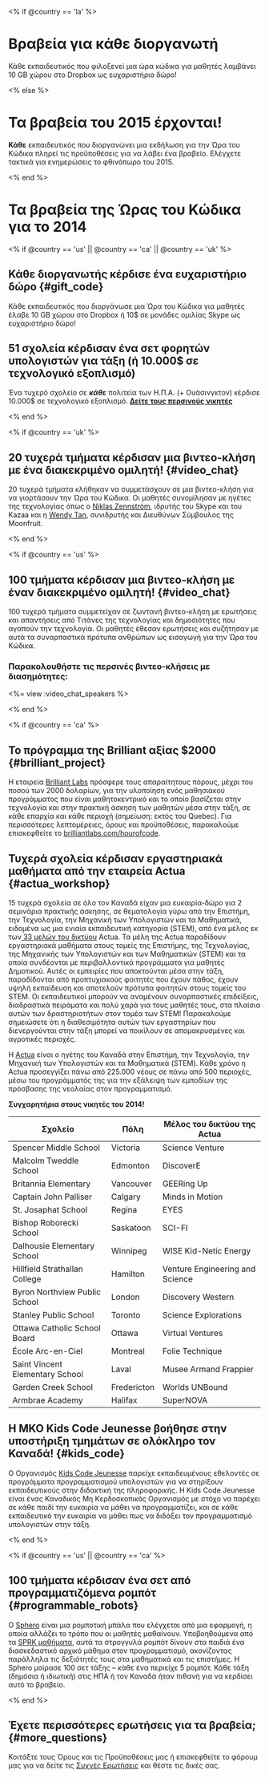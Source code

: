 

<% if @country == 'la' %>

# Βραβεία για κάθε διοργανωτή

Κάθε εκπαιδευτικός που φιλοξενεί μια ώρα κώδικα για μαθητές λαμβάνει 10 GB χώρου στο Dropbox ως ευχαριστήριο δώρο!

<% else %>

# Τα βραβεία του 2015 έρχονται!

**Κάθε** εκπαιδευτικός που διοργανώνει μια εκδήλωση για την Ώρα του Κώδικα πληρεί τις προϋποθέσεις για να λάβει ένα βραβείο. Ελέγχετε τακτικά για ενημερώσεις το φθινόπωρο του 2015.

<% end %>

# Τα βραβεία της Ώρας του Κώδικα για το 2014

<% if @country == 'us' || @country == 'ca' || @country == 'uk' %>

## Κάθε διοργανωτής κέρδισε ένα ευχαριστήριο δώρο {#gift_code}

Κάθε εκπαιδευτικός που διοργάνωσε μια Ώρα του Κώδικα για μαθητές έλαβε 10 GB χώρου στο Dropbox ή 10$ σε μονάδες ομιλίας Skype ως ευχαριστήριο δώρο!

## 51 σχολεία κέρδισαν ένα σετ φορητών υπολογιστών για τάξη (ή 10.000$ σε τεχνολογικό εξοπλισμό)

Ένα τυχερό σχολείο σε ***κάθε*** πολιτεία των Η.Π.Α. (+ Ουάσινγκτον) κέρδισε 10.000$ σε τεχνολογικό εξοπλισμό. [**Δείτε τους περσινούς νικητές**](http://codeorg.tumblr.com/post/104109522378/prize-winners)

<% end %>

<% if @country == 'uk' %>

## 20 τυχερά τμήματα κέρδισαν μια βιντεο-κλήση με ένα διακεκριμένο ομιλητή! {#video_chat}

20 τυχερά τμήματα κλήθηκαν να συμμετάσχουν σε μια βιντεο-κλήση για να γιορτάσουν την Ώρα του Κώδικα. Οι μαθητές συνομίλησαν με ηγέτες της τεχνολογίας όπως ο [Niklas Zennström](https://www.youtube.com/watch?v=28Uiam6mFeI), ιδρυτής του Skype και του Kazaa και η [Wendy Tan](https://www.youtube.com/watch?v=Xzh54UPe4qg), συνιδρυτής και Διευθύνων Σύμβουλος της Moonfruit.

<% end %>

<% if @country == 'us' %>

## 100 τμήματα κέρδισαν μια βιντεο-κλήση με έναν διακεκριμένο ομιλητή! {#video_chat}

100 τυχερά τμήματα συμμετείχαν σε ζωντανή βιντεο-κλήση με ερωτήσεις και απαντήσεις από Τιτάνες της τεχνολογίας και δημοσιότητες που αγαπούν την τεχνολογία. Οι μαθητές έθεσαν ερωτήσεις και συζήτησαν με αυτά τα συναρπαστικά πρότυπα ανθρώπων ως εισαγωγή για την Ώρα του Κώδικα.

### Παρακολουθήστε τις περσινές βιντεο-κλήσεις με διασημότητες:

<%= view :video_chat_speakers %>

<% end %>

<% if @country == 'ca' %>

## Το πρόγραμμα της Brilliant αξίας $2000 {#brilliant_project}

Η εταιρεία [Brilliant Labs](http://brilliantlabs.com/hourofcode) πρόσφερε τους απαραίτητους πόρους, μέχρι του ποσού των 2000 δολαρίων, για την υλοποίηση ενός μαθησιακού προγράμματος που είναι μαθητοκεντρικό και το οποίο βασίζεται στην τεχνολογία και στην πρακτική άσκηση των μαθητών μέσα στην τάξη, σε κάθε επαρχία και κάθε περιοχή (σημείωση: εκτός του Quebec). Για περισσότερες λεπτομέρειες, όρους και προϋποθέσεις, παρακαλούμε επισκεφθείτε το [brilliantlabs.com/hourofcode](http://brilliantlabs.com/hourofcode).

## Τυχερά σχολεία κέρδισαν εργαστηριακά μαθήματα από την εταιρεία Actua {#actua_workshop}

15 τυχερά σχολεία σε όλο τον Καναδά είχαν μια ευκαιρία-δώρο για 2 σεμινάρια πρακτικής άσκησης, σε θεματολογία γύρω από την Επιστήμη, την Τεχνολογία, την Μηχανική των Υπολογιστών και τα Μαθηματικά, ειδομένα ως μια ενιαία εκπαιδευτική κατηγορία (STEM), από ένα μέλος εκ των[ 33 μελών του δικτύου](http://www.actua.ca/about-members/) Actua. Τα μέλη της Actua παραδίδουν εργαστηριακά μαθήματα στους τομείς της Επιστήμης, της Τεχνολογίας, της Μηχανικής των Υπολογιστών και των Μαθηματικών (STEM) και τα οποία συνδέονται με περιβαλλοντικά προγράμματα για μαθητές Δημοτικού. Αυτές οι εμπειρίες που αποκτούνται μέσα στην τάξη, παραδίδονται από προπτυχιακούς φοιτητές που έχουν πάθος, έχουν υψηλή εκπαίδευση και αποτελούν πρότυπα φοιτητών στους τομείς του STEM. Οι εκπαιδευτικοί μπορούν να αναμένουν συναρπαστικές επιδείξεις, διαδραστικά πειράματα και πολύ χαρά για τους μαθητές τους, στα πλαίσια αυτών των δραστηριοτήτων στον τομέα των STEM! Παρακαλούμε σημειώσετε ότι η διαθεσιμότητα αυτών των εργαστηρίων που διενεργούνται στην τάξη μπορεί να ποικίλουν σε απομακρυσμένες και αγροτικές περιοχές.

Η [Actua](http://actua.ca/) είναι ο ηγέτης του Καναδά στην Επιστήμη, την Τεχνολογία, την Μηχανική των Υπολογιστών και τα Μαθηματικά (STEM). Κάθε χρόνο η Actua προσεγγίζει πάνω από 225.000 νέους σε πάνω από 500 περιοχές, μέσω του προγράμματός της για την εξάλειψη των εμποδίων της πρόσβασης της νεολαίας στον προγραμματισμό.

**Συγχαρητήρια στους νικητές του 2014!**

| Σχολείο                         | Πόλη        | Μέλος του δικτύου της Actua     |
| ------------------------------- | ----------- | ------------------------------- |
| Spencer Middle School           | Victoria    | Science Venture                 |
| Malcolm Tweddle School          | Edmonton    | DiscoverE                       |
| Britannia Elementary            | Vancouver   | GEERing Up                      |
| Captain John Palliser           | Calgary     | Minds in Motion                 |
| St. Josaphat School             | Regina      | EYES                            |
| Bishop Roborecki School         | Saskatoon   | SCI-FI                          |
| Dalhousie Elementary School     | Winnipeg    | WISE Kid-Netic Energy           |
| Hillfield Strathallan College   | Hamilton    | Venture Engineering and Science |
| Byron Northview Public School   | London      | Discovery Western               |
| Stanley Public School           | Toronto     | Science Explorations            |
| Ottawa Catholic School Board    | Ottawa      | Virtual Ventures                |
| École Arc-en-Ciel               | Montreal    | Folie Technique                 |
| Saint Vincent Elementary School | Laval       | Musee Armand Frappier           |
| Garden Creek School             | Fredericton | Worlds UNBound                  |
| Armbrae Academy                 | Halifax     | SuperNOVA                       |

## H MKO Kids Code Jeunesse βοήθησε στην υποστήριξη τμημάτων σε ολόκληρο τον Καναδά! {#kids_code}

Ο Οργανισμός [ Kids Code Jeunesse](http://www.kidscodejeunesse.org) παρείχε εκπαιδευμένους εθελοντές σε προγράμματα προγραμματισμού υπολογιστών για να στηρίξουν εκπαιδευτικούς στην διδακτική της πληροφορικής. Η Kids Code Jeunesse είναι ένας Καναδικός Μη Κερδοσκοπικός Οργανισμός με στόχο να παρέχει σε κάθε παιδί την ευκαιρία να μάθει να προγραμματίζει, και σε κάθε εκπαιδευτικό την ευκαιρία να μάθει πως να διδάξει τον προγραμματισμό υπολογιστών στην τάξη.

<% end %>

<% if @country == 'us' || @country == 'ca' %>

## 100 τμήματα κέρδισαν ένα σετ από προγραμματιζόμενα ρομπότ {#programmable_robots}

Ο [Sphero](http://www.gosphero.com/) είναι μια ρομποτική μπάλα που ελέγχεται από μια εφαρμογή, η οποία αλλάζει το τρόπο που οι μαθητές μαθαίνουν. Υποβοηθούμενα από τα [SPRK μαθήματα](http://www.gosphero.com/education/), αυτά τα στρογγυλά ρομπότ δίνουν στα παιδιά ένα διασκεδαστικό αρχικό μάθημα στον προγραμματισμό, ακονίζοντας παράλληλα τις δεξιότητές τους στα μαθηματικά και τις επιστήμες. Η Sphero μοίρασε 100 σετ τάξης – κάθε ένα περιείχε 5 ρομπότ. Κάθε τάξη (δημόσια ή ιδιωτική) στις ΗΠΑ ή τον Καναδά ήταν πιθανή για να κερδίσει αυτό το βραβείο.

<% end %>

## Έχετε περισσότερες ερωτήσεις για τα βραβεία; {#more_questions}

Κοιτάξτε τους Όρους και τις Προϋποθέσεις μας</a> ή επισκεφθείτε το φόρουμ μας για να δείτε τις [Συχνές Ερωτήσεις](http://support.code.org) και θέστε τις δικές σας.